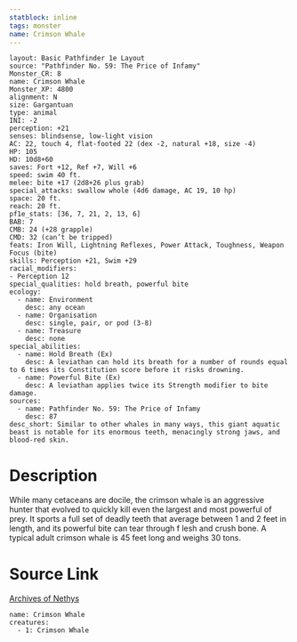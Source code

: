 ```yaml
---
statblock: inline
tags: monster
name: Crimson Whale
---
```

```statblock
layout: Basic Pathfinder 1e Layout
source: "Pathfinder No. 59: The Price of Infamy"
Monster_CR: 8
name: Crimson Whale
Monster_XP: 4800
alignment: N
size: Gargantuan
type: animal
INI: -2
perception: +21
senses: blindsense, low-light vision
AC: 22, touch 4, flat-footed 22 (dex -2, natural +18, size -4)
HP: 105
HD: 10d8+60
saves: Fort +12, Ref +7, Will +6
speed: swim 40 ft.
melee: bite +17 (2d8+26 plus grab)
special_attacks: swallow whole (4d6 damage, AC 19, 10 hp)
space: 20 ft.
reach: 20 ft.
pf1e_stats: [36, 7, 21, 2, 13, 6]
BAB: 7
CMB: 24 (+28 grapple)
CMD: 32 (can’t be tripped)
feats: Iron Will, Lightning Reflexes, Power Attack, Toughness, Weapon Focus (bite)
skills: Perception +21, Swim +29
racial_modifiers:
- Perception 12
special_qualities: hold breath, powerful bite
ecology:
  - name: Environment
    desc: any ocean
  - name: Organisation
    desc: single, pair, or pod (3-8)
  - name: Treasure
    desc: none
special_abilities:
  - name: Hold Breath (Ex)
    desc: A leviathan can hold its breath for a number of rounds equal to 6 times its Constitution score before it risks drowning.
  - name: Powerful Bite (Ex)
    desc: A leviathan applies twice its Strength modifier to bite damage.
sources:
  - name: Pathfinder No. 59: The Price of Infamy
    desc: 87
desc_short: Similar to other whales in many ways, this giant aquatic beast is notable for its enormous teeth, menacingly strong jaws, and blood-red skin.
```
# Description
While many cetaceans are docile, the crimson whale is an aggressive hunter that evolved to quickly kill even the largest and most powerful of prey. It sports a full set of deadly teeth that average between 1 and 2 feet in length, and its powerful bite can tear through f lesh and crush bone. A typical adult crimson whale is 45 feet long and weighs 30 tons.
# Source Link
[Archives of Nethys](https://aonprd.com/MonsterDisplay.aspx?ItemName=Crimson%20Whale)
```encounter-table
name: Crimson Whale
creatures:
  - 1: Crimson Whale
```
